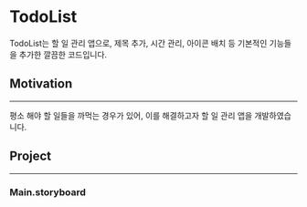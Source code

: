 # TodoList
TodoList는 할 일 관리 앱으로, 제목 추가, 시간 관리, 아이콘 배치 등 기본적인 기능들을 추가한 깔끔한 코드입니다.

## Motivation
--------------
평소 해야 할 일들을 까먹는 경우가 있어, 이를 해결하고자 할 일 관리 앱을 개발하였습니다.

## Project
--------------
### Main.storyboard
